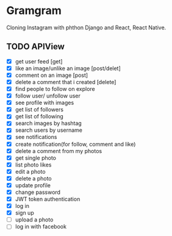 # Gramgram

Cloning Instagram with phthon Django and React, React Native.

## TODO APIView

- [x] get user feed [get]
- [x] like an image/unlike an image [post/delet]
- [x] comment on an image [post]
- [x] delete a comment that i created [delete]
- [x] find people to follow on explore
- [x] follow user/ unfollow user
- [x] see profile with images
- [x] get list of followers
- [x] get list of following
- [x] search images by hashtag
- [x] search users by username
- [x] see notifications
- [x] create notification(for follow, comment and like)
- [x] delete a comment from my photos
- [x] get single photo
- [x] list photo likes
- [x] edit a photo
- [x] delete a photo
- [x] update profile
- [x] change password
- [x] JWT token authentication
- [x] log in
- [x] sign up
- [ ] upload a photo
- [ ] log in with facebook
